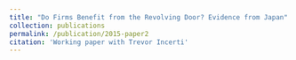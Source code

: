```yaml
---
title: "Do Firms Benefit from the Revolving Door? Evidence from Japan"
collection: publications
permalink: /publication/2015-paper2
citation: 'Working paper with Trevor Incerti'
---
```

